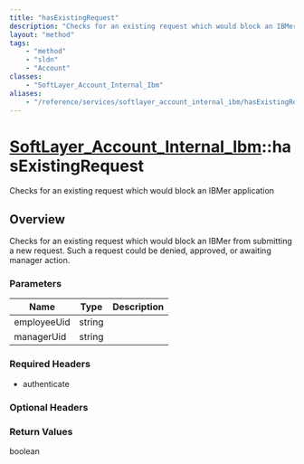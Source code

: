 ```yaml
---
title: "hasExistingRequest"
description: "Checks for an existing request which would block an IBMer from submitting a new request. Such a request could be denied,... "
layout: "method"
tags:
    - "method"
    - "sldn"
    - "Account"
classes:
    - "SoftLayer_Account_Internal_Ibm"
aliases:
    - "/reference/services/softlayer_account_internal_ibm/hasExistingRequest"
---
```

# [SoftLayer_Account_Internal_Ibm](/reference/services/SoftLayer_Account_Internal_Ibm)::hasExistingRequest

Checks for an existing request which would block an IBMer application


## Overview 
Checks for an existing request which would block an IBMer from submitting a new request. Such a request could be denied, approved, or awaiting manager action. 

### Parameters 
|Name | Type | Description |
| --- | --- | --- |
|employeeUid| string| |
|managerUid| string| |


### Required Headers
* authenticate

### Optional Headers

### Return Values
boolean

